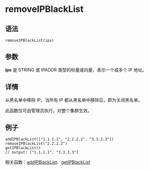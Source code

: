 # removeIPBlackList

## 语法

`removeIPBlackList(ips)`

## 参数

**ips** 是 STRING 或 IPADDR 类型的标量或向量，表示一个或多个 IP 地址。

## 详情

从黑名单中移除 IP。当所有 IP 都从黑名单中移除后，即为关闭黑名单。

此函数仅可由管理员执行，对整个集群生效。

## 例子

```
addIPBlackList(["1.1.1.1", "2.2.2.2", "3.3.3.3"])
removeIPBlackList("2.2.2.2")
getIPBlackList()
// output: ["1.1.1.1", "3.3.3.3"]
```

相关函数：[addIPBlackList](../a/addipblacklist.html)、[getIPBlackList](../g/getipblacklist.html)

